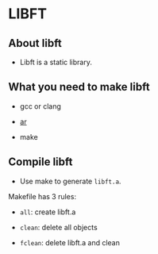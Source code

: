 # LIBFT

## About libft
* Libft is a static library.

## What you need to make libft

* gcc or clang

* [ar](https://linux.die.net/man/1/ar)

* make

## Compile libft

* Use make to generate `libft.a`.


Makefile has 3 rules:

  * `all`: create libft.a
  
  * `clean`: delete all objects
  
  * `fclean`: delete libft.a and clean
